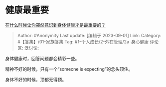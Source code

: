 # 健康最重要
[在什么时候让你突然意识到身体健康才是最重要的？](https://www.zhihu.com/question/38193729/answer/3193071986)

> Author: #Anonymity
> Last update: [编辑于 2023-09-01]
> Link:
> Category: #【答集】/01-家族答集
> Tag: #1-个人成长/2-外在管理/2a-身心健康
> 评论区:
> 泛讨论:

身体健康时，回答问题都会精彩一些。

精神不好的时候，只有一个“someone is expecting”的念头顶住。

身体不好的时候，顶都无得顶。

